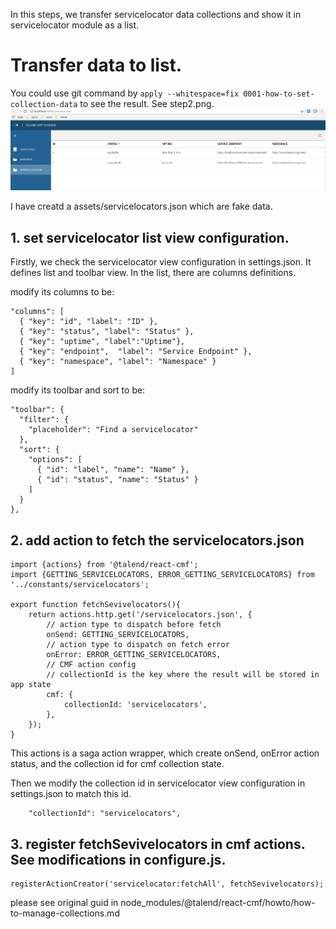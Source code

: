 In this steps, we transfer servicelocator data collections and show it in servicelocator module as a list.

# Transfer data to list.

You could use git command by `apply --whitespace=fix 0001-how-to-set-collection-data` to see the result. See step2.png.
![step2.png](step2.png)

I have creatd a assets/servicelocators.json which are fake data.

## 1. set servicelocator list view configuration.
Firstly, we check the servicelocator view configuration in settings.json. It defines list and toolbar view. In the list, there are columns definitions.

modify its columns to be:
```
"columns": [
  { "key": "id", "label": "ID" },
  { "key": "status", "label": "Status" },
  { "key": "uptime", "label":"Uptime"},
  { "key": "endpoint",  "label": "Service Endpoint" },
  { "key": "namespace", "label": "Namespace" }
]
```

modify its toolbar and sort to be:
```
"toolbar": {
  "filter": {
    "placeholder": "Find a servicelocator"
  },
  "sort": {
    "options": [
      { "id": "label", "name": "Name" },
      { "id": "status", "name": "Status" }
    ]
  }
},
```

## 2. add action to fetch the servicelocators.json

```
import {actions} from '@talend/react-cmf';
import {GETTING_SERVICELOCATORS, ERROR_GETTING_SERVICELOCATORS} from '../constants/servicelocators';

export function fetchSevivelocators(){
	return actions.http.get('/servicelocators.json', {
		// action type to dispatch before fetch
		onSend: GETTING_SERVICELOCATORS,
		// action type to dispatch on fetch error
		onError: ERROR_GETTING_SERVICELOCATORS,
		// CMF action config
		// collectionId is the key where the result will be stored in app state
		cmf: {
			collectionId: 'servicelocators',
		},
	});
}
```

This actions is a saga action wrapper, which create onSend, onError action status, and the collection id for cmf collection state.

Then we modify the collection id in servicelocator view configuration in settings.json to match this id.
```
	"collectionId": "servicelocators",
```

## 3. register fetchSevivelocators in cmf actions. See modifications in configure.js.
```
registerActionCreator('servicelocator:fetchAll', fetchSevivelocators);
```

please see original guid in node_modules/@talend/react-cmf/howto/how-to-manage-collections.md

